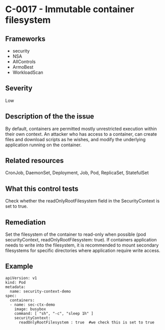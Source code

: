 # C-0017 - Immutable container filesystem

## Frameworks
* security
* NSA
* AllControls
* ArmoBest
* WorkloadScan
 
## Severity
Low

## Description of the the issue
By default, containers are permitted mostly unrestricted execution within their own context. An attacker who has access to a container, can create files and download scripts as he wishes, and modify the underlying application running on the container. 
 
## Related resources
CronJob, DaemonSet, Deployment, Job, Pod, ReplicaSet, StatefulSet
 
## What this control tests 
Check whether the readOnlyRootFilesystem field in the SecurityContext is set to true. 
 
## Remediation
Set the filesystem of the container to read-only when possible (pod securityContext, readOnlyRootFilesystem: true). If containers application needs to write into the filesystem, it is recommended to mount secondary filesystems for specific directories where application require write access.
 
## Example
```
apiVersion: v1
kind: Pod
metadata:
  name: security-context-demo
spec:
  containers:
  - name: sec-ctx-demo
    image: busybox
    command: [ "sh", "-c", "sleep 1h" ]
    securityContext:
      readOnlyRootFilesystem : true  #we check this is set to true
```
